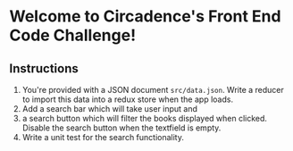 # Welcome to Circadence's Front End Code Challenge!

## Instructions
1. You're provided with a JSON document `src/data.json`. Write a reducer to import this data into a redux store when the app loads.
2. Add a search bar which will take user input and
3. a search button which will filter the books displayed when clicked. Disable the search button when the textfield is empty.
4. Write a unit test for the search functionality.

